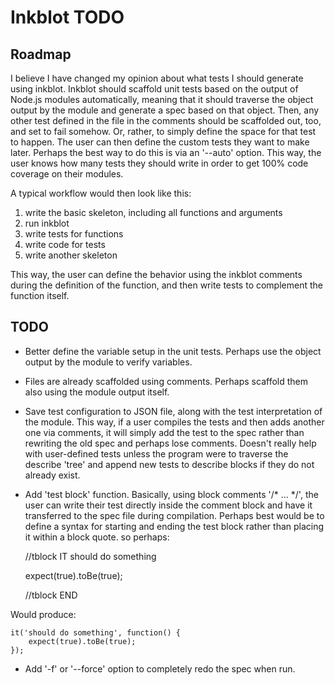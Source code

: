 # Inkblot TODO

## Roadmap

I believe I have changed my opinion about what tests I should generate using inkblot. Inkblot should scaffold unit tests based on the output of Node.js modules automatically, meaning that it should traverse the object output by the module and generate a spec based on that object. Then, any other test defined in the file in the comments should be scaffolded out, too, and set to fail somehow. Or, rather, to simply define the space for that test to happen. The user can then define the custom tests they want to make later. Perhaps the best way to do this is via an '--auto' option. This way, the user knows how many tests they should write in order to get 100% code coverage on their modules.

A typical workflow would then look like this: 
1. write the basic skeleton, including all functions and arguments
2. run inkblot
3. write tests for functions
4. write code for tests
5. write another skeleton

This way, the user can define the behavior using the inkblot comments during the definition of the function, and then write tests to complement the function itself.

## TODO

- Better define the variable setup in the unit tests. Perhaps use the object output by the module to verify variables.
- Files are already scaffolded using comments. Perhaps scaffold them also using the module output itself.
- Save test configuration to JSON file, along with the test interpretation of the module. This way, if a user compiles the tests and then adds another one via comments, it will simply add the test to the spec rather than rewriting the old spec and perhaps lose comments. Doesn't really help with user-defined tests unless the program were to traverse the describe 'tree' and append new tests to describe blocks if they do not already exist.
- Add 'test block' function. Basically, using block comments '/* ... */', the user can write their test directly inside the comment block and have it transferred to the spec file during compilation. Perhaps best would be to define a syntax for starting and ending the test block rather than placing it within a block quote. so perhaps: 

    //tblock IT should do something
    
    expect(true).toBe(true);

    //tblock END

Would produce:

    it('should do something', function() {
        expect(true).toBe(true);
    });

- Add '-f' or '--force' option to completely redo the spec when run.